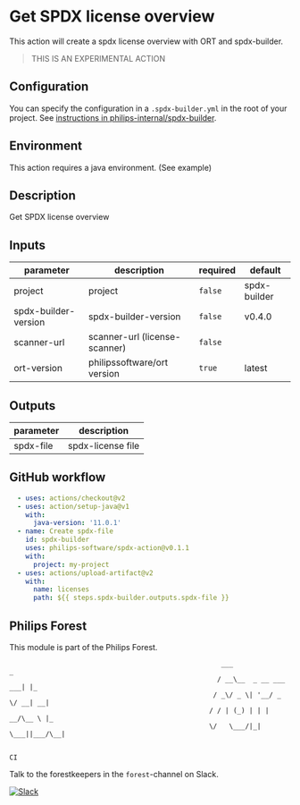 # Get SPDX license overview

This action will create a spdx license overview with ORT and spdx-builder.

> THIS IS AN EXPERIMENTAL ACTION

## Configuration
You can specify the configuration in a `.spdx-builder.yml` in the root of your project.
See [instructions in philips-internal/spdx-builder](https://github.com/philips-software/spdx-builder#including-projects-in-the-spdx-file).

## Environment
This action requires a java environment. (See example)

<!-- action-docs-description -->
## Description

Get SPDX license overview


<!-- action-docs-description -->

<!-- action-docs-inputs -->
## Inputs

| parameter | description | required | default |
| - | - | - | - |
| project | project | `false` | spdx-builder |
| spdx-builder-version | spdx-builder-version | `false` | v0.4.0 |
| scanner-url | scanner-url (license-scanner) | `false` |  |
| ort-version | philipssoftware/ort version | `true` | latest |



<!-- action-docs-inputs -->

<!-- action-docs-outputs -->
## Outputs

| parameter | description |
| - | - |
| spdx-file | spdx-license file |



<!-- action-docs-outputs -->

<!-- action-docs-run -->

## GitHub workflow

```yml
  - uses: actions/checkout@v2
  - uses: action/setup-java@v1
    with:
      java-version: '11.0.1'
  - name: Create spdx-file
    id: spdx-builder
    uses: philips-software/spdx-action@v0.1.1
    with:
      project: my-project
  - uses: actions/upload-artifact@v2
    with:
      name: licenses
      path: ${{ steps.spdx-builder.outputs.spdx-file }}
```

## Philips Forest

This module is part of the Philips Forest.

```
                                                     ___                   _
                                                    / __\__  _ __ ___  ___| |_
                                                   / _\/ _ \| '__/ _ \/ __| __|
                                                  / / | (_) | | |  __/\__ \ |_
                                                  \/   \___/|_|  \___||___/\__|

                                                                            CI
```

Talk to the forestkeepers in the `forest`-channel on Slack.

[![Slack](https://philips-software-slackin.now.sh/badge.svg)](https://philips-software-slackin.now.sh)
